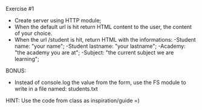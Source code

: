 Exercise #1

- Create server using HTTP module;
- When the default url is hit return HTML content to the user, the content of your choice.
- When the url /student is hit, return HTML with the informations:
  -Student name: "your name";
  -Student lastname: "your lastname";
  -Academy: "the academy you are at";
  -Subject: "the current subject we are learning";

BONUS:

- Instead of console.log the value from the form, use the FS module to write in a file named: students.txt

HINT: Use the code from class as inspiration/guide =)
